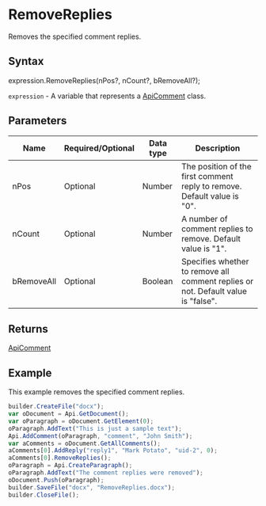 # RemoveReplies

Removes the specified comment replies.

## Syntax

expression.RemoveReplies(nPos?, nCount?, bRemoveAll?);

`expression` - A variable that represents a [ApiComment](../ApiComment.md) class.

## Parameters

| **Name** | **Required/Optional** | **Data type** | **Description** |
| ------------- | ------------- | ------------- | ------------- |
| nPos | Optional | Number | The position of the first comment reply to remove. Default value is "0". |
| nCount | Optional | Number | A number of comment replies to remove. Default value is "1". |
| bRemoveAll | Optional | Boolean | Specifies whether to remove all comment replies or not. Default value is "false". |

## Returns

[ApiComment](../ApiComment.md)

## Example

This example removes the specified comment replies.

```javascript
builder.CreateFile("docx");
var oDocument = Api.GetDocument();
var oParagraph = oDocument.GetElement(0);
oParagraph.AddText("This is just a sample text");
Api.AddComment(oParagraph, "comment", "John Smith");
var aComments = oDocument.GetAllComments();
aComments[0].AddReply("reply1", "Mark Potato", "uid-2", 0);
aComments[0].RemoveReplies();
oParagraph = Api.CreateParagraph();
oParagraph.AddText("The comment replies were removed");
oDocument.Push(oParagraph);
builder.SaveFile("docx", "RemoveReplies.docx");
builder.CloseFile();
```